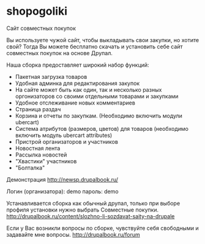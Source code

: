 # shopogoliki
Сайт совместных покупок

Вы используете чужой сайт, чтобы выкладывать свои закупки, но хотите свой? Тогда Вы можете бесплатно скачать и установить себе сайт совместных покупок на основе Друпал.

Наша сборка предоставляет широкий набор функций:
* Пакетная загрузка товаров
* Удобная админка для редактирования закупок
* На сайте может быть как один, так и несколько разных оргонизаторов со своими отдельными товарами и закупками
* Удобное отслеживание новых комментариев
* Страница раздач
* Корзина и отчеты по закупкам. (Необходимо включить модули ubercart)
* Система атрибутов (размеров, цветов) для товаров (необходимо включить модуль ubercart attributes)
* Пристрой организаторов и участников
* Новостная лента
* Рассылка новостей
* "Хвастики" участников
* "Болталка"

Демонстрация
http://newsp.drupalbook.ru/

Логин (организатора): demo
пароль: demo

Устанавливается сборка как обычный друпал, только при выборе профиля установки нужно выбрать Совместные покупки.
http://drupalbook.ru/content/slozhno-li-sozdavat-saity-na-drupale

Если у Вас возникли вопросы по сборке, чувствуйте себя свободными и задавайте мне вопросы.
http://drupalbook.ru/forum
